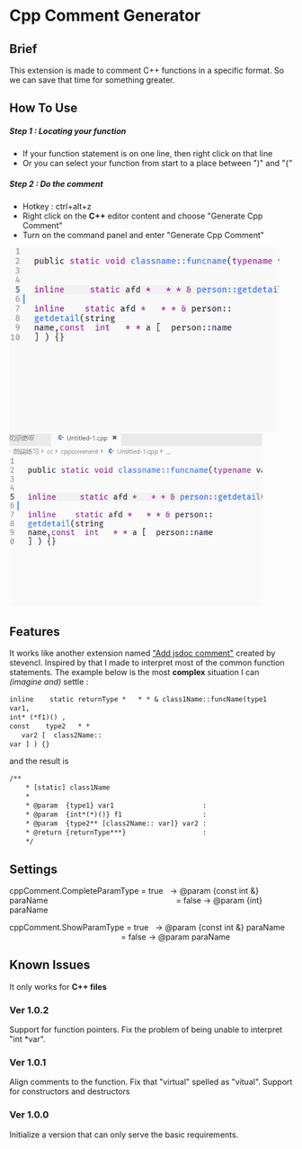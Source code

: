 # Cpp Comment Generator

## Brief

This extension is made to comment C++ functions in a specific format. So we can save that time for something greater.

## How To Use

##### Step 1 : Locating your function
* If your function statement is on one line, then right click on that line
* Or you can select your function from start to a place between ")" and "{"

##### Step 2 : Do the comment
* Hotkey : ctrl+alt+z
* Right click on the **C++** editor content and choose "Generate Cpp Comment"
* Turn on the command panel and enter "Generate Cpp Comment"


![](image\locating_small.gif) ![](image\2ways_small.gif)

## Features

It works like another extension named ["Add jsdoc comment"](https://marketplace.visualstudio.com/items?itemName=stevencl.addDocComments) created by stevencl. Inspired by that I made to interpret most of the common function statements. The example below is the most **complex** situation I can *(imagine and)* settle  :


    inline    static returnType *   * * & class1Name::funcName(type1  var1,
    int* (*f1)() ,
    const    type2   * * 
       var2 [  class2Name::
    var ] ) {}


and the result is 

    /**
        * [static] class1Name 
        * 
        * @param  {type1} var1                      : 
        * @param  {int*(*)()} f1                    : 
        * @param  {type2** [class2Name:: var]} var2 : 
        * @return {returnType***}                   : 
        */
 

## Settings

cppComment.CompleteParamType =  true&nbsp;&nbsp;&nbsp;-> @param {const int &} paraName
&emsp;&emsp;&emsp;&emsp;&emsp;&emsp;&emsp;&emsp;&emsp;&emsp;&emsp;&emsp;&emsp;&emsp;&emsp;&emsp;= false -> @param {int} paraName

cppComment.ShowParamType =  true&nbsp;&nbsp;&nbsp;-> @param {const int &} paraName
&emsp;&emsp;&emsp;&emsp;&emsp;&emsp;&emsp;&emsp;&emsp;&emsp;&emsp;&emsp;&emsp;&emsp;&thinsp;= false -> @param  paraName

## Known Issues

It only works for **C++ files**

### Ver 1.0.2

Support for function pointers. 
Fix the problem of being unable to interpret "int *var".

### Ver 1.0.1

Align comments to the function. 
Fix that "virtual" spelled as "vitual". 
Support for constructors and destructors 

### Ver 1.0.0

Initialize a version that can only serve the basic requirements. 
